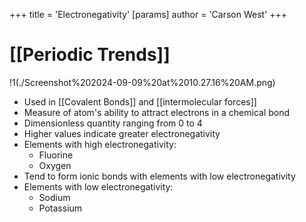 +++
 title = 'Electronegativity'
[params]
	author = 'Carson West'
+++
# [[Periodic Trends]]
!1(./Screenshot%202024-09-09%20at%2010.27.16%20AM.png)
- Used in [[Covalent Bonds]] and [[intermolecular forces]]
 - Measure of atom's ability to attract electrons in a chemical bond
 - Dimensionless quantity ranging from 0 to 4
 - Higher values indicate greater electronegativity
- Elements with high electronegativity:
	 - Fluorine
	 - Oxygen
 - Tend to form ionic bonds with elements with low electronegativity
- Elements with low electronegativity:
	 - Sodium
	 - Potassium